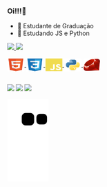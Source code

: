 ### Oi!!!👋

- 🔭 Estudante de Graduação
- 🌱 Estudando JS e Python

<div>
  <a href = "https://github.com/MEduardaOl">
  <img height = "150em" src="https://github-readme-stats.vercel.app/api?username=MEduardaOl&show_icons=true&theme=dracula&include_all_commits=true&count_private=true"/>
  <img height = "150em" src="https://github-readme-stats.vercel.app/api/top-langs/?username=MEduardaOl&layout=compact&langs_count=6&theme=dracula"/>
</div>

<div style="display: inline_block"><br>
  <img align="center" alt="Duda-Js" height="30" width="40" src="https://raw.githubusercontent.com/devicons/devicon/master/icons/html5/html5-original.svg"/>
  <img align="center" alt="Duda-Js" height="30" width="40" src="https://raw.githubusercontent.com/devicons/devicon/master/icons/css3/css3-original.svg"/>
  <img align="center" alt="Duda-Js" height="30" width="40" src="https://raw.githubusercontent.com/devicons/devicon/master/icons/javascript/javascript-plain.svg"/>
  <img align="center" alt="Duda-Js" height="30" width="40" src="https://raw.githubusercontent.com/devicons/devicon/master/icons/python/python-original.svg"/>
  <img align="center" alt="Duda-Js" height="30" width="40" src="https://raw.githubusercontent.com/devicons/devicon/master/icons/ruby/ruby-original.svg"/>
</div>
  
##
 <div>
   <a href = mailto:"dudasilva160320@gmail.com"><img src="https://img.shields.io/badge/Gmail-D14836?style=for-the-badge&logo=gmail&logoColor=white" targert="blank"></a>
   <a href = "https://www.linkedin.com/in/maria-eduarda-olímpio-277239188/" target="blank"><img src="https://img.shields.io/badge/LinkedIn-0077B5?style=for-the-badge&logo=linkedin&logoColor=white" target="blank"></a>
   <a href = "https://leetcode.com/duda-olimpio/" target="blank"><img src="https://img.shields.io/badge/-LeetCode-FFA116?style=for-the-badge&logo=LeetCode&logoColor=black" target="blank"></a>
</div>
  
![Snake animation](https://github.com/MEduardaOl/MEduardaOl/blob/output/github-contribution-grid-snake.svg)
